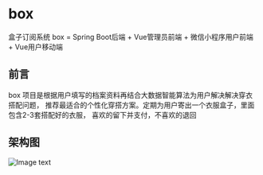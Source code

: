 # box
盒子订阅系统
box = Spring Boot后端 + Vue管理员前端 + 微信小程序用户前端 + Vue用户移动端

## 前言
box 项目是根据用户填写的档案资料再结合大数据智能算法为用户解决解决穿衣搭配问题，
推荐最适合的个性化穿搭方案。定期为用户寄出一个衣服盒子，里面包含2-3套搭配好的衣服，
喜欢的留下并支付，不喜欢的退回

## 架构图

![Image text](https://github.com/fangyajun/box/blob/master/document/pic/系统架构图.png)



